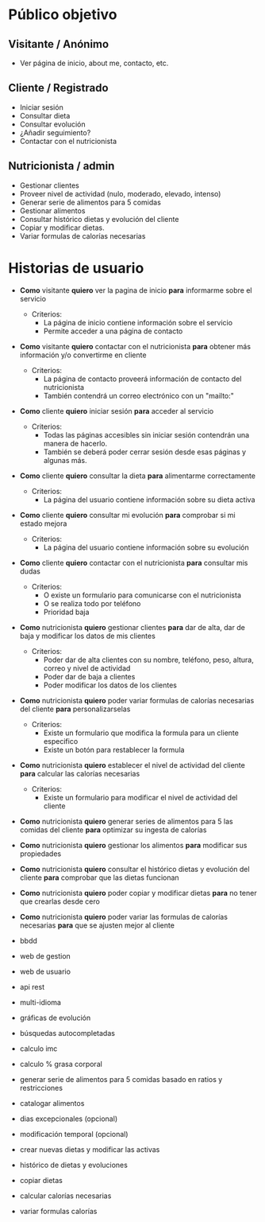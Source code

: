 # Público objetivo

## Visitante / Anónimo
- Ver página de inicio, about me, contacto, etc.

## Cliente / Registrado
- Iniciar sesión
- Consultar dieta
- Consultar evolución
- ¿Añadir seguimiento?
- Contactar con el nutricionista

## Nutricionista / admin
- Gestionar clientes 
- Proveer nivel de actividad (nulo, moderado, elevado, intenso)
- Generar serie de alimentos para 5 comidas
- Gestionar alimentos
- Consultar histórico dietas y evolución del cliente
- Copiar y modificar dietas.
- Variar formulas de calorías necesarias

# Historias de usuario

- **Como** visitante **quiero** ver la pagina de inicio **para** informarme sobre el servicio
	- Criterios:
		- La página de inicio contiene información sobre el servicio
		- Permite acceder a una página de contacto

- **Como** visitante **quiero** contactar con el nutricionista **para** obtener más información y/o convertirme en cliente
	- Criterios:
		- La página de contacto proveerá información de contacto del nutricionista
		- También contendrá un correo electrónico con un "mailto:"

- **Como** cliente **quiero** iniciar sesión **para** acceder al servicio
	- Criterios:
		- Todas las páginas accesibles sin iniciar sesión contendrán una manera de hacerlo.
		- También se deberá poder cerrar sesión desde esas páginas y algunas más. 

- **Como** cliente **quiero** consultar la dieta **para** alimentarme correctamente
	- Criterios:
		- La página del usuario contiene información sobre su dieta activa

- **Como** cliente **quiero** consultar mi evolución **para** comprobar si mi estado mejora
	- Criterios:
		- La página del usuario contiene información sobre su evolución

- **Como** cliente **quiero** contactar con el nutricionista **para** consultar mis dudas
	- Criterios:
		- O existe un formulario para comunicarse con el nutricionista
		- O se realiza todo por teléfono
		- Prioridad baja

- **Como** nutricionista **quiero** gestionar clientes **para** dar de alta, dar de baja y modificar los datos de mis clientes 
	- Criterios:
		- Poder dar de alta clientes con su nombre, teléfono, peso, altura, correo y nivel de actividad
		- Poder dar de baja a clientes
		- Poder modificar los datos de los clientes

- **Como** nutricionista **quiero** poder variar formulas de calorías necesarias del cliente **para** personalizarselas
	- Criterios:
		- Existe un formulario que modifica la formula para un cliente especifico
		- Existe un botón para restablecer la formula

- **Como** nutricionista **quiero** establecer el nivel de actividad del cliente **para** calcular las calorías necesarias
	- Criterios:
		- Existe un formulario para modificar el nivel de actividad del cliente

- **Como** nutricionista **quiero** generar series de alimentos para 5 las comidas del cliente **para** optimizar su ingesta de calorías
- **Como** nutricionista **quiero** gestionar los alimentos **para** modificar sus propiedades 
- **Como** nutricionista **quiero** consultar el histórico dietas y evolución del cliente **para** comprobar que las dietas funcionan
- **Como** nutricionista **quiero** poder copiar y modificar dietas **para** no tener que crearlas desde cero
- **Como** nutricionista **quiero** poder variar las formulas de calorías necesarias **para** que se ajusten mejor al cliente 



- bbdd
- web de gestion
- web de usuario
- api rest
- multi-idioma
- gráficas de evolución
- búsquedas autocompletadas
- calculo imc
- calculo % grasa corporal
- generar serie de alimentos para 5 comidas basado en ratios y restricciones
- catalogar alimentos
- dias excepcionales (opcional)
- modificación temporal (opcional)
- crear nuevas dietas y modificar las activas
- histórico de dietas y evoluciones
- copiar dietas
- calcular calorías necesarias
- variar formulas calorías
